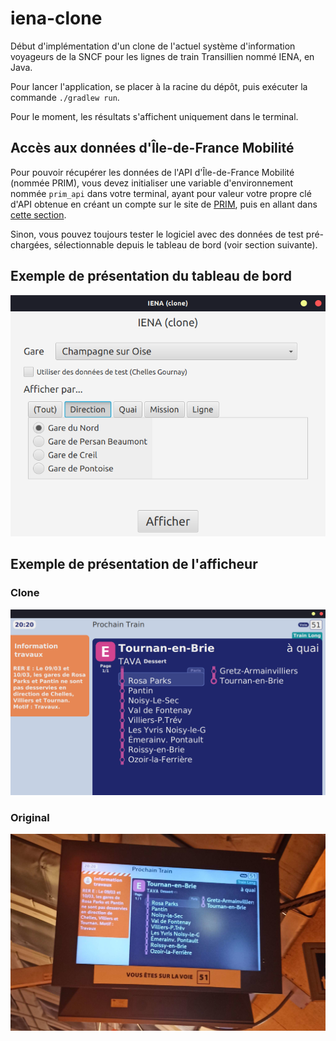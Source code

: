 # iena-clone

Début d'implémentation d'un clone de l'actuel système d'information voyageurs de la SNCF pour les lignes de train Transillien nommé IENA, en Java.

Pour lancer l'application, se placer à la racine du dépôt, puis exécuter la commande `./gradlew run`.

Pour le moment, les résultats s'affichent uniquement dans le terminal.

## Accès aux données d'Île-de-France Mobilité

Pour pouvoir récupérer les données de l'API d'Île-de-France Mobilité (nommée PRIM), vous devez initialiser une variable d'environnement nommée `prim_api`
dans votre terminal, ayant pour valeur votre propre clé d'API obtenue en créant un compte sur le site de [PRIM](https://prim.iledefrance-mobilites.fr),
puis en allant dans [cette section](https://prim.iledefrance-mobilites.fr/fr/mes-jetons-authentification).

Sinon, vous pouvez toujours tester le logiciel avec des données de test pré-chargées, sélectionnable depuis le tableau de bord (voir section suivante).

## Exemple de présentation du tableau de bord

![Capture d'écran du tableau de bord ayant la gare de "Champagne sur Oise" sélectionnée, avec les différentes directions affichées.](dashboard.png)

## Exemple de présentation de l'afficheur

### Clone

![Capture d'écran du clone d'un afficheur de la gare de Magenta.](display.png)

### Original

![Photo d'un afficheur de la gare de Magenta.](original.jpg)
